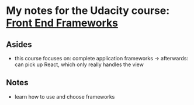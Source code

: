 # My notes for the Udacity course: [Front End Frameworks](https://classroom.udacity.com/courses/ud894)

## Asides

- this course focuses on: complete application frameworks -> afterwards: can pick up React, which only really handles the view

## Notes

- learn how to use and choose frameworks
